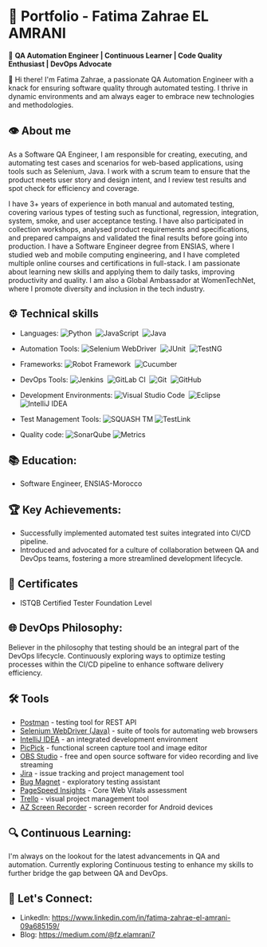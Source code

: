 # :briefcase: Portfolio - Fatima Zahrae EL AMRANI

🚀 **QA Automation Engineer | Continuous Learner | Code Quality Enthusiast | DevOps Advocate**

👋 Hi there! I'm Fatima Zahrae, a passionate QA Automation Engineer with a knack for ensuring software quality through automated testing. I thrive in dynamic environments and am always eager to embrace new technologies and methodologies.

## :eye: About me
As a Software QA Engineer, I am responsible for creating, executing, and automating test cases and scenarios for web-based applications, using tools such as Selenium, Java. I work with a scrum team to ensure that the product meets user story and design intent, and I review test results and spot check for efficiency and coverage.

I have 3+ years of experience in both manual and automated testing, covering various types of testing such as functional, regression, integration, system, smoke, and user acceptance testing. I have also participated in collection workshops, analysed product requirements and specifications, and prepared campaigns and validated the final results before going into production. I have a Software Engineer degree from ENSIAS, where I studied web and mobile computing engineering, and I have completed multiple online courses and certifications in full-stack. I am passionate about learning new skills and applying them to daily tasks, improving productivity and quality. I am also a Global Ambassador at WomenTechNet, where I promote diversity and inclusion in the tech industry.

## :gear: Technical skills

- Languages:  ![Python](https://img.shields.io/badge/-Python-05122A?style=flat&logo=python)&nbsp;
              ![JavaScript](https://img.shields.io/badge/-JavaScript-05122A?style=flat&logo=javascript)&nbsp;
              ![Java](https://img.shields.io/badge/-Java-05122A?style=flat&logo=Java&logoColor=FFA518)&nbsp;

- Automation Tools: ![Selenium WebDriver](https://img.shields.io/badge/-Selenium-05122A?style=flat&logo=selenium)&nbsp;
                    ![JUnit](https://img.shields.io/badge/-JUnit-05122A?style=flat&logo=JUnit)&nbsp;
                    ![TestNG](https://img.shields.io/badge/-TestNG-05122A?style=flat&logo=TestNG)&nbsp;

- Frameworks: ![Robot Framework](https://img.shields.io/badge/-Robot%20Framework-05122A?style=flat&logo=Robot%20Framework)&nbsp;
              ![Cucumber](https://img.shields.io/badge/-Cucumber-05122A?style=flat&logo=Cucumber)&nbsp;
              
- DevOps Tools: ![Jenkins](https://img.shields.io/badge/-Jenkins-05122A?style=flat&logo=Jenkins)&nbsp;
         ![GitLab CI](https://img.shields.io/badge/-GitLab%20CI-05122A?style=flat&logo=GitLab%20CI)&nbsp;
         ![Git](https://img.shields.io/badge/-Git-05122A?style=flat&logo=git)&nbsp;
         ![GitHub](https://img.shields.io/badge/-GitHub-05122A?style=flat&logo=github)&nbsp;

- Development Environments: ![Visual Studio Code](https://img.shields.io/badge/-Visual%20Studio%20Code-05122A?style=flat&logo=visual-studio-code&logoColor=007ACC)&nbsp;
                            ![Eclipse](https://img.shields.io/badge/-Eclipse-05122A?style=flat&logo=eclipse-ide&logoColor=2C2255)
                            ![IntelliJ IDEA](https://img.shields.io/badge/-IntelliJ%20IDEA-05122A?style=flat&logo=IntelliJ%20IDEA)
        
           
- Test Management Tools: ![SQUASH TM](https://img.shields.io/badge/-SQUASH%20TM-05122A?style=flat&logo=SQUASH%20TM)
                         ![TestLink](https://img.shields.io/badge/-TestLink-05122A?style=flat&logo=TestLink)

 - Quality code: ![SonarQube](https://img.shields.io/badge/-SonarQube-05122A?style=flat&logo=SonarQube)
                 ![Metrics](https://img.shields.io/badge/-metrics-05122A?style=flat&logo=metrics)

## 📚 **Education:**
- Software Engineer, ENSIAS-Morocco

## 🏆 **Key Achievements:**
- Successfully implemented automated test suites integrated into CI/CD pipeline.
- Introduced and advocated for a culture of collaboration between QA and DevOps teams, fostering a more streamlined development lifecycle.
  
## :scroll: Certificates
* ISTQB Certified Tester Foundation Level

## 🌐 **DevOps Philosophy:**
Believer in the philosophy that testing should be an integral part of the DevOps lifecycle. Continuously exploring ways to optimize testing processes within the CI/CD pipeline to enhance software delivery efficiency.

## :hammer_and_wrench: Tools
* [Postman](https://www.postman.com) - testing tool for REST API
* [Selenium WebDriver (Java)](https://www.selenium.dev/downloads/) - suite of tools for automating web browsers
* [IntelliJ IDEA](https://www.jetbrains.com/idea) - an integrated development environment
* [PicPick](https://picpick.app) - functional screen capture tool and image editor
* [OBS Studio](https://obsproject.com) - free and open source software for video recording and live streaming
* [Jira](https://www.atlassian.com) - issue tracking and project management tool
* [Bug Magnet](https://chrome.google.com/webstore/detail/bug-magnet/efhedldbjahpgjcneebmbolkalbhckfi?hl=pl) - exploratory testing assistant
* [PageSpeed Insights](https://pagespeed.web.dev) - Core Web Vitals assessment
* [Trello](https://trello.com) - visual project management tool
* [AZ Screen Recorder](https://play.google.com/store/apps/details?id=com.hecorat.screenrecorder.free&pcampaignid=web_share) - screen recorder for Android devices

## 🔍 **Continuous Learning:**
I'm always on the lookout for the latest advancements in QA and automation. Currently exploring Continuous testing to enhance my skills to further bridge the gap between QA and DevOps.

## 📣 **Let's Connect:**
- LinkedIn: https://www.linkedin.com/in/fatima-zahrae-el-amrani-09a685159/
- Blog: https://medium.com/@fz.elamrani7

